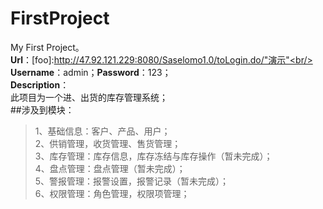 # FirstProject
My First Project。<br/>
**Url**：[foo]:http://47.92.121.229:8080/Saselomo1.0/toLogin.do/"演示"<br/>
**Username**：admin；**Password**：123；<br/>
**Description**：<br/>
此项目为一个进、出货的库存管理系统；<br/>
##涉及到模块：
>1、基础信息：客户、产品、用户；<br/>
>2、供销管理，收货管理、售货管理；<br/>
>3、库存管理：库存信息，库存冻结与库存操作（暂未完成）；<br/>
>4、盘点管理：盘点管理（暂未完成）；<br/>
>5、警报管理：报警设置，报警记录（暂未完成）；<br/>
>6、权限管理：角色管理，权限项管理；<br/>
